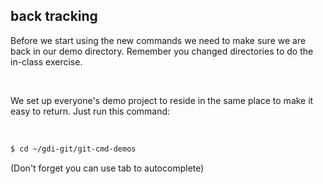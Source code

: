 ##  back tracking

Before we start using the new commands we need to make sure we are back in our demo directory. Remember you changed directories to do the in-class exercise.

<br>

We set up everyone's demo project to reside in the same place to make it easy to return. Just run this command:

<br>

```bash
$ cd ~/gdi-git/git-cmd-demos
```
(Don't forget you can use tab to autocomplete)